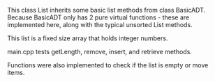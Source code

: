 This class List inherits some basic list methods from class BasicADT. Because BasicADT only has 2 pure virtual functions - these are implemented here, along with the typical unsorted List methods.

This list is a fixed size array that holds integer numbers. 

main.cpp tests getLength, remove, insert, and retrieve methods.

Functions were also implemented to check if the list is empty or move items.